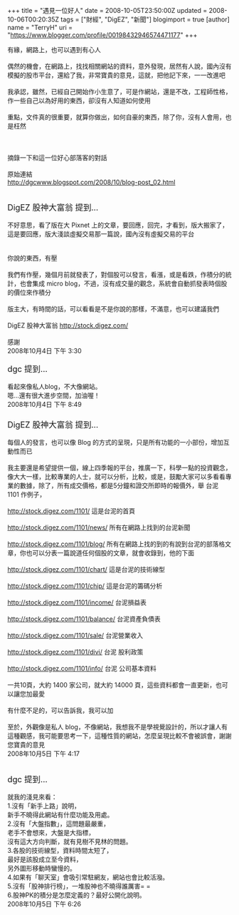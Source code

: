 +++
title = "遇見一位好人"
date = 2008-10-05T23:50:00Z
updated = 2008-10-06T00:20:35Z
tags = ["財經", "DigEZ", "新聞"]
blogimport = true 
[author]
	name = "TerryH"
	uri = "https://www.blogger.com/profile/00198432946574471177"
+++

有緣，網路上，也可以遇到有心人<br /><br />偶然的機會，在網路上，找找相關網站的資料，意外發現，居然有人說，國內沒有模擬的股市平台，還給了我，非常寶貴的意見，這就，把他記下來，一一改進吧<br /><br />我承認，雖然，已經自己開始作小生意了，可是作網站，還是不改，工程師性格，作一些自己以為好用的東西，卻沒有人知道如何使用<br /><br />重點，文件真的很重要，就算你做出，如何自豪的東西，除了你，沒有人會用，也是枉然<br /><br /><br /><br />摘錄一下和這一位好心部落客的對話<br /><br />原始連結<br /><a href="http://dgcwww.blogspot.com/2008/10/blog-post_02.html">http://dgcwww.blogspot.com/2008/10/blog-post_02.html</a><br /><br /><br /><span style="font-size:130%;">DigEZ 股神大富翁 提到...</span><br /><br />  不好意思，看了版在大 Pixnet 上的文章，要回應，回完，才看到，版大搬家了，這是要回應，版大淺談虛擬交易那一篇說，國內沒有虛擬交易的平台<br /><br /><br />  你說的東西，有壓<br /><br />  我們有作壓，幾個月前就發表了，對個股可以發言，看漲，或是看跌，作積分的統計，也會集成 micro blog，不過，沒有成交量的觀念，系統會自動抓發表時個股的價位來作積分<br /><br />  版主大，有時間的話，可以看看是不是你說的那樣，不滿意，也可以建議我們<br /><br />  DigEZ 股神大富翁 http://stock.digez.com/<br /><br />  感謝<br />  2008年10月4日 下午 3:30<br /><br /><span style="font-size:130%;">dgc 提到...</span><br /><br />  看起來像私人blog，不大像網站。<br />  嗯...還有很大進步空間，加油喔！<br />  2008年10月4日 下午 8:49<br /><span style="font-size:130%;"><br />DigEZ 股神大富翁 提到...</span><br /><br />  每個人的發言，也可以像 Blog 的方式的呈現，只是所有功能的一小部份，增加互動性而已<br /><br />  我主要還是希望提供一個，線上四季報的平台，推廣一下，科學一點的投資觀念，像大大一樣，比較專業的人士，就可以分析，比較，或是，鼓勵大家可以多看看專業的數據，除了，所有成交價格，都是5分鐘和證交所即時的報價外，舉 台泥 1101 作例子，<br /><br />  <a href="http://stock.digez.com/1101/">http://stock.digez.com/1101/</a> 這是台泥的首頁<br /><br />  <a href="http://stock.digez.com/1101/news/">http://stock.digez.com/1101/news/</a> 所有在網路上找到的台泥新聞<br /><br />  <a href="http://stock.digez.com/1101/blog/">http://stock.digez.com/1101/blog/</a> 所有在網路上找的到的有說到台泥的部落格文章，你也可以分表一篇說道任何個股的文章，就會收錄到，他的下面<br /><br />  <a href="http://stock.digez.com/1101/chart/">http://stock.digez.com/1101/chart/</a> 這是台泥的技術線型<br /><br />  <a href="http://stock.digez.com/1101/chip/">http://stock.digez.com/1101/chip/</a> 這是台泥的籌碼分析<br /><br />  <a href="http://stock.digez.com/1101/income/">http://stock.digez.com/1101/income/</a> 台泥損益表<br /><br />  <a href="http://stock.digez.com/1101/balance/">http://stock.digez.com/1101/balance/</a> 台泥資產負債表<br /><br />  <a href="http://stock.digez.com/1101/sale/">http://stock.digez.com/1101/sale/</a> 台泥營業收入<br /><br />  <a href="http://stock.digez.com/1101/divi/">http://stock.digez.com/1101/divi/</a> 台泥 股利政策<br /><br />  <a href="http://stock.digez.com/1101/divi/">http://stock.digez.com/1101/info/</a> 台泥 公司基本資料<br /><br />  一共10頁，大約 1400 家公司，就大約 14000 頁，這些資料都會一直更新，也可以讓您加最愛<br /><br />  有什麼不足的，可以告訴我，我可以加<br /><br />  至於，外觀像是私人 blog，不像網站，我想我不是學視覺設計的，所以才讓人有這種觀感，我可能要思考一下，這種性質的網站，怎麼呈現比較不會被誤會，謝謝您寶貴的意見<br />  2008年10月5日 下午 4:17<br /><br /><br /><span style="font-size:130%;">dgc 提到...</span><br /><br />  就我的淺見來看：<br />  1.沒有「新手上路」說明，<br />  新手不曉得此網站有什麼功能及用處。<br />  2.沒有「大盤指數」，這問題最嚴重，<br />  老手不會想來，大盤是大指標，<br />  沒有這大方向判斷，就有見樹不見林的問題。<br />  3.各股的技術線型，資料時間太短了，<br />  最好是該股成立至今資料，<br />  另外圖形移動時蠻慢的。<br />  4.如果有「聊天室」會吸引常駐網友，網站也會比較活潑。<br />  5.沒有「股神排行榜」，一堆股神也不曉得誰厲害= =<br />  6.股神PK的積分是怎麼定義的？最好公開化說明。<br />  2008年10月5日 下午 6:26
